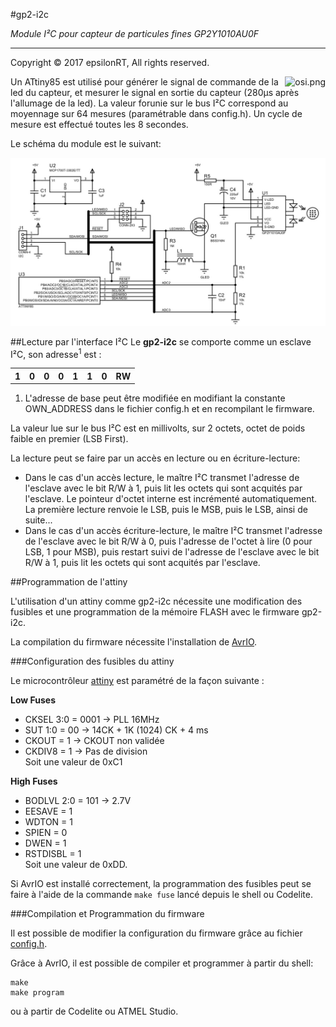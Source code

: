 #gp2-i2c

*Module I²C pour capteur de particules fines GP2Y1010AU0F*

---
Copyright © 2017 epsilonRT, All rights reserved.

<a href="http://www.cecill.info/licences/Licence_CeCILL_V2.1-en.html">
  <img src="https://raw.githubusercontent.com/epsilonrt/gxPL/master/doc/images/osi.png" alt="osi.png" align="right" valign="top">
</a>

Un ATtiny85 est utilisé pour générer le signal de commande de la led du capteur, 
et mesurer le signal en sortie du capteur (280µs après l'allumage de la led).
La valeur forunie sur le bus I²C correspond au moyennage sur 64 mesures 
(paramétrable dans config.h). Un cycle de mesure est effectué toutes les 8 
secondes.

Le schéma du module est le suivant:

![schéma](https://github.com/epsilonrt/gp2-i2c/raw/master/hardware/gp2-i2c-sch.jpg)

##Lecture par l'interface I²C
Le __gp2-i2c__ se comporte comme un esclave I²C, son adresse<sup>1</sup> est :
<table>
<tr><th>1</th><th>0</th><th>0</th><th>0</th><th>1</th><th>1</th><th>0</th><th>RW</th></tr>
</table>

1. L'adresse de base peut être modifiée en modifiant la constante
 OWN_ADDRESS dans le fichier config.h et en recompilant le firmware.

La valeur lue sur le bus I²C est en millivolts, sur 2 octets, octet de poids 
faible en premier (LSB First).

La lecture peut se faire par un accès en lecture ou en écriture-lecture:  
* Dans le cas d'un accès lecture, le maître I²C transmet l'adresse de l'esclave
avec le bit R/W à 1, puis lit les octets qui sont acquités par l'esclave.
Le pointeur d'octet interne est incrémenté automatiquement. La première lecture 
renvoie le LSB, puis le MSB, puis le LSB, ainsi de suite...  
* Dans le cas d'un accès écriture-lecture, le maître I²C transmet l'adresse de 
l'esclave avec le bit R/W à 0, puis l'adresse de l'octet à lire (0 pour LSB, 1 
pour MSB), puis restart suivi de l'adresse de l'esclave avec le bit R/W à 1, 
puis lit les octets qui sont acquités par l'esclave.

##Programmation de l'attiny

L'utilisation d'un attiny comme gp2-i2c nécessite une modification des 
fusibles et une programmation de la mémoire FLASH avec le firmware gp2-i2c. 

La compilation du firmware nécessite l'installation de 
[AvrIO](http://www.epsilonrt.fr/avrio/doc01.html).

###Configuration des fusibles du attiny

Le microcontrôleur [attiny](http://www.atmel.com/devices/attiny.aspx) 
est paramétré de la façon suivante :

**Low Fuses**  
* CKSEL 3:0 = 0001 -> PLL 16MHz  
* SUT   1:0 = 00   -> 14CK + 1K (1024) CK + 4 ms  
* CKOUT     = 1    -> CKOUT non validée  
* CKDIV8    = 1    -> Pas de division  
Soit une valeur de 0xC1

**High Fuses**  
* BODLVL 2:0 = 101 -> 2.7V  
* EESAVE     = 1  
* WDTON      = 1  
* SPIEN      = 0  
* DWEN       = 1  
* RSTDISBL   = 1  
Soit une valeur de 0xDD.

Si AvrIO est installé correctement, la programmation des fusibles peut se faire 
à l'aide de la commande `make fuse` lancé depuis le shell ou Codelite.

###Compilation et Programmation du firmware

Il est possible de modifier la configuration du firmware grâce au fichier 
[config.h](https://github.com/epsilonrt/gp2-i2c/blob/master/config.h).

Grâce à AvrIO, il est possible de compiler et programmer à partir du shell:

    make
    make program

ou à partir de Codelite ou ATMEL Studio.
